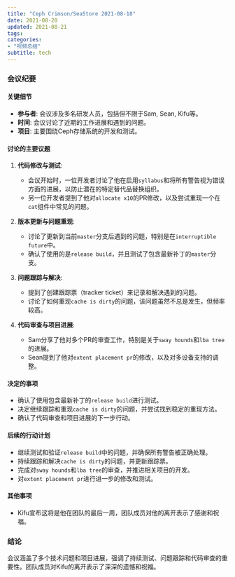 ```yaml
---
title: "Ceph Crimson/SeaStore 2021-08-18"
date: 2021-08-20
updated: 2021-08-21
tags:
categories:
- "视频总结"
subtitle: tech
---
```



### 会议纪要

#### 关键细节
- **参与者**: 会议涉及多名研发人员，包括但不限于Sam, Sean, Kifu等。
- **时间**: 会议讨论了近期的工作进展和遇到的问题。
- **项目**: 主要围绕Ceph存储系统的开发和测试。

#### 讨论的主要议题
1. **代码修改与测试**:
   - 会议开始时，一位开发者讨论了他在启用`syllabus`和将所有警告视为错误方面的进展，以防止潜在的特定替代品替换组织。
   - 另一位开发者提到了他对`allocate x10`的PR修改，以及尝试重现一个在`cat`组件中常见的问题。

2. **版本更新与问题重现**:
   - 讨论了更新到当前`master`分支后遇到的问题，特别是在`interruptible future`中。
   - 确认了使用的是`release build`，并且测试了包含最新补丁的`master`分支。

3. **问题跟踪与解决**:
   - 提到了创建跟踪票（tracker ticket）来记录和解决遇到的问题。
   - 讨论了如何重现`cache is dirty`的问题，该问题虽然不总是发生，但频率较高。

4. **代码审查与项目进展**:
   - Sam分享了他对多个PR的审查工作，特别是关于`sway hounds`和`lba tree`的进展。
   - Sean提到了他对`extent placement pr`的修改，以及对多设备支持的调整。

#### 决定的事项
- 确认了使用包含最新补丁的`release build`进行测试。
- 决定继续跟踪和重现`cache is dirty`的问题，并尝试找到稳定的重现方法。
- 确认了代码审查和项目进展的下一步行动。

#### 后续的行动计划
- 继续测试和验证`release build`中的问题，并确保所有警告被正确处理。
- 持续跟踪和解决`cache is dirty`的问题，并更新跟踪票。
- 完成对`sway hounds`和`lba tree`的审查，并推进相关项目的开发。
- 对`extent placement pr`进行进一步的修改和测试。

#### 其他事项
- Kifu宣布这将是他在团队的最后一周，团队成员对他的离开表示了感谢和祝福。

### 结论
会议涵盖了多个技术问题和项目进展，强调了持续测试、问题跟踪和代码审查的重要性。团队成员对Kifu的离开表示了深深的遗憾和祝福。